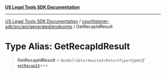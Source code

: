 [**US Legal Tools SDK Documentation**](../../../../../../README.md)

***

[US Legal Tools SDK Documentation](../../../../../../README.md) / [courtlistener-sdk/src/api/generated/endpoints](../README.md) / GetRecapIdResult

# Type Alias: GetRecapIdResult

> **GetRecapIdResult** = `NonNullable`\<`Awaited`\<`ReturnType`\<*typeof* [`getRecapId`](../functions/getRecapId.md)\>\>\>
